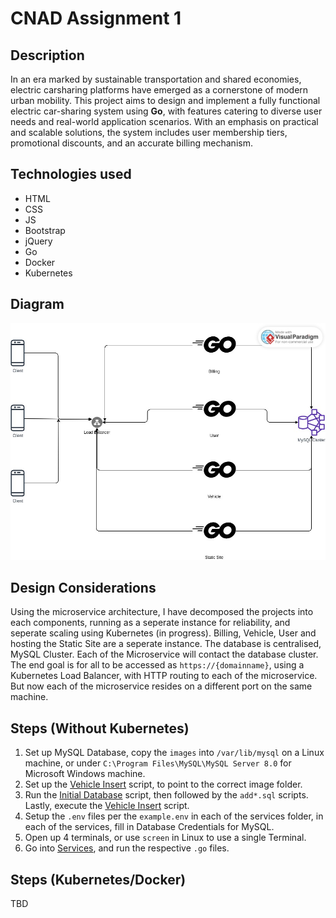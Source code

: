 # CNAD Assignment 1
## Description
In an era marked by sustainable transportation and shared economies, electric carsharing platforms have emerged as a cornerstone of modern urban mobility. This project aims to design and implement a fully functional electric car-sharing system using **Go**, with features catering to diverse user needs and real-world application scenarios. With an emphasis on practical and scalable solutions, the system includes user membership tiers, promotional discounts, and an accurate billing mechanism.
## Technologies used
- HTML
- CSS
- JS
- Bootstrap
- jQuery
- Go
- Docker 
- Kubernetes
## Diagram
![Diagram](./diagram.jpeg)
## Design Considerations
Using the microservice architecture, I have decomposed the projects into each components, running as a seperate instance for reliability, and seperate scaling using Kubernetes (in progress). Billing, Vehicle, User and hosting the Static Site are a seperate instance. The database is centralised, MySQL Cluster. Each of the Microservice will contact the database cluster. The end goal is for all to be accessed as `https://{domainname}`, using a Kubernetes Load Balancer, with HTTP routing to each of the microservice. But now each of the microservice resides on a different port on the same machine.
## Steps (Without Kubernetes)
1. Set up MySQL Database, copy the `images` into `/var/lib/mysql` on a Linux machine, or under `C:\Program Files\MySQL\MySQL Server 8.0` for Microsoft Windows machine.
2. Set up the [Vehicle Insert](./databases/insertveh.sql) script, to point to the correct image folder.
3. Run the [Initial Database](./databases/setup.sql) script, then followed by the `add*.sql` scripts. Lastly, execute the [Vehicle Insert](./databases/insertveh.sql) script.
4. Setup the `.env` files per the `example.env` in each of the services folder, in each of the services, fill in Database Credentials for MySQL.
5. Open up 4 terminals, or use `screen` in Linux to use a single Terminal.
6. Go into [Services](./services), and run the respective `.go` files.
## Steps (Kubernetes/Docker)
TBD
